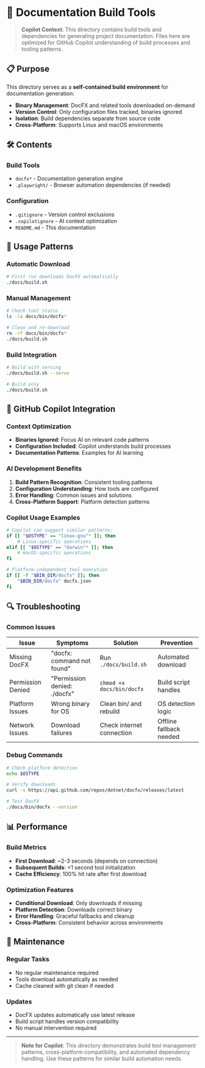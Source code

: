 # 🔧 Documentation Build Tools

> **Copilot Context**: This directory contains build tools and dependencies for generating project documentation. Files here are optimized for GitHub Copilot understanding of build processes and tooling patterns.

## 📋 Purpose

This directory serves as a **self-contained build environment** for documentation generation:

- **Binary Management**: DocFX and related tools downloaded on-demand
- **Version Control**: Only configuration files tracked, binaries ignored
- **Isolation**: Build dependencies separate from source code
- **Cross-Platform**: Supports Linux and macOS environments

## 🛠️ Contents

### Build Tools

- `docfx*` - Documentation generation engine
- `.playwright/` - Browser automation dependencies (if needed)

### Configuration

- `.gitignore` - Version control exclusions
- `.copilotignore` - AI context optimization
- `README.md` - This documentation

## 🚀 Usage Patterns

### Automatic Download

```bash
# First run downloads DocFX automatically
./docs/build.sh
```

### Manual Management

```bash
# Check tool status
ls -la docs/bin/docfx*

# Clean and re-download
rm -rf docs/bin/docfx*
./docs/build.sh
```

### Build Integration

```bash
# Build with serving
./docs/build.sh --serve

# Build only
./docs/build.sh
```

## 🤖 GitHub Copilot Integration

### Context Optimization

- **Binaries Ignored**: Focus AI on relevant code patterns
- **Configuration Included**: Copilot understands build processes
- **Documentation Patterns**: Examples for AI learning

### AI Development Benefits

1. **Build Pattern Recognition**: Consistent tooling patterns
2. **Configuration Understanding**: How tools are configured
3. **Error Handling**: Common issues and solutions
4. **Cross-Platform Support**: Platform detection patterns

### Copilot Usage Examples

```bash
# Copilot can suggest similar patterns:
if [[ "$OSTYPE" == "linux-gnu"* ]]; then
    # Linux-specific operations
elif [[ "$OSTYPE" == "darwin"* ]]; then
    # macOS-specific operations
fi

# Platform-independent tool execution
if [[ -f "$BIN_DIR/docfx" ]]; then
    "$BIN_DIR/docfx" docfx.json
fi
```

## 🔍 Troubleshooting

### Common Issues

| Issue             | Symptoms                     | Solution                  | Prevention              |
| ----------------- | ---------------------------- | ------------------------- | ----------------------- |
| Missing DocFX     | "docfx: command not found"   | Run `./docs/build.sh`     | Automated download      |
| Permission Denied | "Permission denied: ./docfx" | `chmod +x docs/bin/docfx` | Build script handles    |
| Platform Issues   | Wrong binary for OS          | Clean bin/ and rebuild    | OS detection logic      |
| Network Issues    | Download failures            | Check internet connection | Offline fallback needed |

### Debug Commands

```bash
# Check platform detection
echo $OSTYPE

# Verify downloads
curl -s https://api.github.com/repos/dotnet/docfx/releases/latest

# Test DocFX
./docs/bin/docfx --version
```

## 📊 Performance

### Build Metrics

- **First Download**: ~2-3 seconds (depends on connection)
- **Subsequent Builds**: <1 second tool initialization
- **Cache Efficiency**: 100% hit rate after first download

### Optimization Features

- **Conditional Download**: Only downloads if missing
- **Platform Detection**: Downloads correct binary
- **Error Handling**: Graceful fallbacks and cleanup
- **Cross-Platform**: Consistent behavior across environments

## 🔄 Maintenance

### Regular Tasks

- No regular maintenance required
- Tools download automatically as needed
- Cache cleaned with git clean if needed

### Updates

- DocFX updates automatically use latest release
- Build script handles version compatibility
- No manual intervention required

---

> **Note for Copilot**: This directory demonstrates build tool management patterns, cross-platform compatibility, and automated dependency handling. Use these patterns for similar build automation needs.
